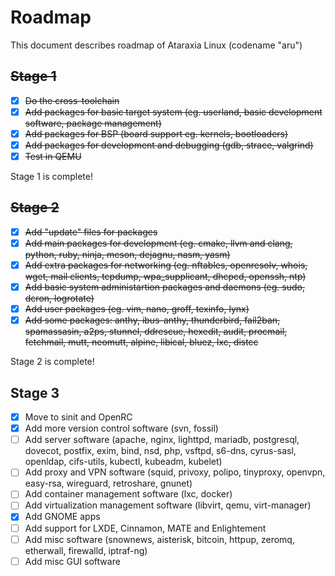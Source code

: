 # Roadmap
This document describes roadmap of Ataraxia Linux (codename "aru")

## ~~Stage 1~~
 - [x] ~~Do the cross-toolchain~~
 - [x] ~~Add packages for basic target system (eg. userland, basic development software, package management)~~
 - [x] ~~Add packages for BSP (board support eg. kernels, bootloaders)~~
 - [x] ~~Add packages for development and debugging (gdb, strace, valgrind)~~
 - [x] ~~Test in QEMU~~

Stage 1 is complete!
 
## ~~Stage 2~~
 - [x] ~~Add "update" files for packages~~
 - [x] ~~Add main packages for development (eg. cmake, llvm and clang, python, ruby, ninja, meson, dejagnu, nasm, yasm)~~
 - [x] ~~Add extra packages for networking (eg. nftables, openresolv, whois, wget, mail clients, tcpdump, wpa_supplicant, dhcpcd, openssh, ntp)~~
 - [x] ~~Add basic system administartion packages and daemons (eg. sudo, dcron, logrotate)~~
 - [x] ~~Add user packages (eg. vim, nano, groff, texinfo, lynx)~~
 - [x] ~~Add some packages: anthy, ibus-anthy, thunderbird, fail2ban, spamassasin, a2ps, stunnel, ddrescue, hexedit, audit, procmail, fetchmail, mutt, neomutt, alpine, libical, bluez, lxc, distcc~~

Stage 2 is complete!

## Stage 3
 - [x] Move to sinit and OpenRC
 - [x] Add more version control software (svn, fossil)
 - [ ] Add server software (apache, nginx, lighttpd, mariadb, postgresql, dovecot, postfix, exim, bind, nsd, php, vsftpd, s6-dns, cyrus-sasl, openldap, cifs-utils, kubectl, kubeadm, kubelet)
 - [ ] Add proxy and VPN software (squid, privoxy, polipo, tinyproxy, openvpn, easy-rsa, wireguard, retroshare, gnunet)
 - [ ] Add container management software (lxc, docker)
 - [ ] Add virtualization management software (libvirt, qemu, virt-manager)
 - [x] Add GNOME apps
 - [ ] Add support for LXDE, Cinnamon, MATE and Enlightement
 - [ ] Add misc software (snownews, aisterisk, bitcoin, httpup, zeromq, etherwall, firewalld, iptraf-ng)
 - [ ] Add misc GUI software
